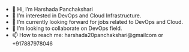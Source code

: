- 👋 Hi, I’m Harshada Panchakshari
- 👀 I’m interested in DevOps and Cloud Infrastructure.
- 🌱 I’m currently looking forward for jobs related to DevOps and Cloud.
- 💞️ I’m looking to collaborate on DevOps field.
- 📫 How to reach me: harshada20panchakshari@gmailcom or +917887978046

<!---
Harsh-2081998/Harsh-2081998 is a ✨ special ✨ repository because its `README.md` (this file) appears on your GitHub profile.
You can click the Preview link to take a look at your changes.
--->
